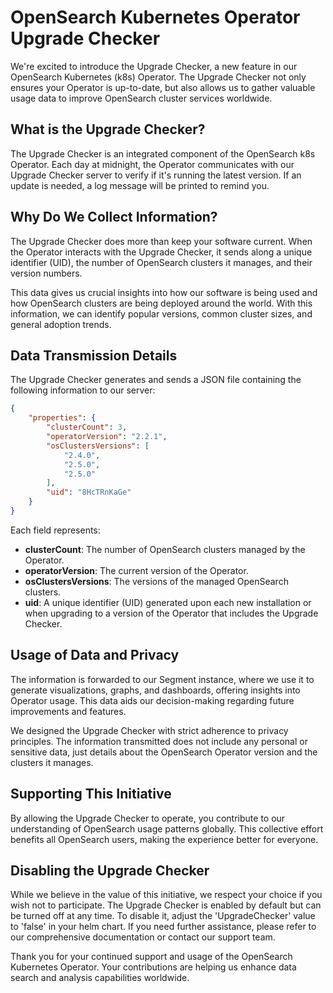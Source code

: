 # OpenSearch Kubernetes Operator Upgrade Checker

We're excited to introduce the Upgrade Checker, a new feature in our OpenSearch Kubernetes (k8s) Operator. The Upgrade Checker not only ensures your Operator is up-to-date, but also allows us to gather valuable usage data to improve OpenSearch cluster services worldwide.

## What is the Upgrade Checker?

The Upgrade Checker is an integrated component of the OpenSearch k8s Operator. Each day at midnight, the Operator communicates with our Upgrade Checker server to verify if it's running the latest version. If an update is needed, a log message will be printed to remind you.

## Why Do We Collect Information?

The Upgrade Checker does more than keep your software current. When the Operator interacts with the Upgrade Checker, it sends along a unique identifier (UID), the number of OpenSearch clusters it manages, and their version numbers.

This data gives us crucial insights into how our software is being used and how OpenSearch clusters are being deployed around the world. With this information, we can identify popular versions, common cluster sizes, and general adoption trends.

## Data Transmission Details

The Upgrade Checker generates and sends a JSON file containing the following information to our server:

```json
{
	"properties": {
		"clusterCount": 3,
		"operatorVersion": "2.2.1",
		"osClustersVersions": [
			"2.4.0",
			"2.5.0",
			"2.5.0"
		],
		"uid": "8HcTRnKaGe"
	}
}
```

Each field represents:

- **clusterCount**: The number of OpenSearch clusters managed by the Operator.
- **operatorVersion**: The current version of the Operator.
- **osClustersVersions**: The versions of the managed OpenSearch clusters.
- **uid**: A unique identifier (UID) generated upon each new installation or when upgrading to a version of the Operator that includes the Upgrade Checker.

## Usage of Data and Privacy

The information is forwarded to our Segment instance, where we use it to generate visualizations, graphs, and dashboards, offering insights into Operator usage. This data aids our decision-making regarding future improvements and features.

We designed the Upgrade Checker with strict adherence to privacy principles. The information transmitted does not include any personal or sensitive data, just details about the OpenSearch Operator version and the clusters it manages.

## Supporting This Initiative

By allowing the Upgrade Checker to operate, you contribute to our understanding of OpenSearch usage patterns globally. This collective effort benefits all OpenSearch users, making the experience better for everyone.

## Disabling the Upgrade Checker

While we believe in the value of this initiative, we respect your choice if you wish not to participate. The Upgrade Checker is enabled by default but can be turned off at any time. To disable it, adjust the 'UpgradeChecker' value to 'false' in your helm chart. If you need further assistance, please refer to our comprehensive documentation or contact our support team.

Thank you for your continued support and usage of the OpenSearch Kubernetes Operator. Your contributions are helping us enhance data search and analysis capabilities worldwide.
